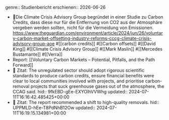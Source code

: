 genre:: Studienbericht
erschienen:: 2026-06-26

- 📝Die Climate Crisis Advisory Group begründet in einer Studie zu Carbon Credits, dass diese nur für die Entfernung von CO2 aus der Atmosphäre vergeben werden sollten, nicht für die Vermeidung von Emissionen. https://www.theguardian.com/environment/article/2024/jun/26/voluntary-carbon-market-offsetting-industry-reforms-cccg-climate-crisis-advisory-group-aoe #[[carbon credits]] #[[Carbon offsets]] #[[David King]] #[[Climate Crisis Advisory Group]] #[[Mark Maslin]] #[[Mercedes Bustamante]] #[[Verra]]
- Report: [[Voluntary Carbon Markets – Potential, Pitfalls, and the Path Forward]]
- 📌 Zitat: The unregulated sector should adopt rigorous scientific standards to produce carbon credits, ensure financial benefits were clear to local communities involved with projects, and prioritise carbon-removal projects that suck greenhouse gases out of the atmosphere, the CCAG said.
  hid:: 9fkEBD-gEe-EXYOlhVVWhg
  updated:: 2024-07-11T16:16:42.485425+00:00
- 📌 Zitat: The report recommended a shift to high-quality removals.
  hid:: UPPMLD-hEe-T8PdNhB12Ow
  updated:: 2024-07-11T16:19:15.134981+00:00